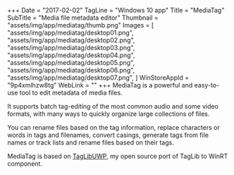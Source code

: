 +++
Date = "2017-02-02"
TagLine = "Windows 10 app"
Title = "MediaTag"
SubTitle = "Media file metadata editor"
Thumbnail = "assets/img/app/mediatag/thumb.png"
Images = [
  "assets/img/app/mediatag/desktop01.png",
  "assets/img/app/mediatag/desktop02.png",
  "assets/img/app/mediatag/desktop03.png",
  "assets/img/app/mediatag/desktop04.png",
  "assets/img/app/mediatag/desktop05.png",
  "assets/img/app/mediatag/desktop06.png",
  "assets/img/app/mediatag/desktop07.png",
]
WinStoreAppId = "9p4xmlhzw8tg"
WebLink = ""
+++
MediaTag is a powerful and easy-to-use tool to edit metadata of media files.

It supports batch tag-editing of the most common audio and some video formats, with many ways to quickly organize large collections of files.

You can rename files based on the tag information, replace characters or words in tags and filenames, convert casings, generate tags from file names or track lists and rename files based on their tags.

MediaTag is based on [TagLibUWP](https://github.com/Aftnet/TagLibUWP), my open source port of TagLib to WinRT component.